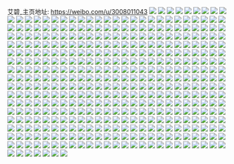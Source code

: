 艾碧_主页地址: https://weibo.com/u/3008011043 
![](https://wx4.sinaimg.cn/mw2000/b34a9b23ly1h9g835s28qj216o1kwb29.jpg) 
![](https://wx4.sinaimg.cn/mw2000/b34a9b23ly1h9g834c3spj216o1kwnpd.jpg) 
![](https://wx4.sinaimg.cn/mw2000/b34a9b23ly1h9g8392cnrj2340340u12.jpg) 
![](https://wx4.sinaimg.cn/mw2000/b34a9b23ly1h9g83d9khsj22c13401kz.jpg) 
![](https://wx4.sinaimg.cn/mw2000/b34a9b23ly1h8rmkktuwwj22c02c0npi.jpg) 
![](https://wx4.sinaimg.cn/mw2000/b34a9b23ly1h8rmkmo6g3j22c1340x6q.jpg) 
![](https://wx4.sinaimg.cn/mw2000/b34a9b23ly1h8rmknevglj21ha1z2e81.jpg) 
![](https://wx4.sinaimg.cn/mw2000/b34a9b23ly1h8in92br08j21li2587wi.jpg) 
![](https://wx4.sinaimg.cn/mw2000/b34a9b23ly1h8in8zdpxbj20zk1z5nnq.jpg) 
![](https://wx4.sinaimg.cn/mw2000/b34a9b23ly1h8in92tbk8j20pl1h5dzk.jpg) 
![](https://wx4.sinaimg.cn/mw2000/b34a9b23ly1h8in93btt5j20rr1jpkbu.jpg) 
![](https://wx4.sinaimg.cn/mw2000/b34a9b23ly1h8f7fot387j21rj2cakjm.jpg) 
![](https://wx4.sinaimg.cn/mw2000/b34a9b23ly1h8f7fpkrn7j21q21qdkjl.jpg) 
![](https://wx4.sinaimg.cn/mw2000/b34a9b23ly1h8f7fqqwhjj21rj2chu0y.jpg) 
![](https://wx4.sinaimg.cn/mw2000/b34a9b23ly1h8f7fnrmjuj21jj23e7wi.jpg) 
![](https://wx4.sinaimg.cn/mw2000/b34a9b23ly1h8f7frqhmuj21o628ox6p.jpg) 
![](https://wx4.sinaimg.cn/mw2000/b34a9b23ly1h86886xv9xj22c02c0x6r.jpg) 
![](https://wx4.sinaimg.cn/mw2000/b34a9b23ly1h86885xys1j22c02bjhdt.jpg) 
![](https://wx4.sinaimg.cn/mw2000/b34a9b23ly1h86888uoj0j216o1kxqv6.jpg) 
![](https://wx4.sinaimg.cn/mw2000/b34a9b23ly1h80twsor13j216o1kwkjl.jpg) 
![](https://wx4.sinaimg.cn/mw2000/b34a9b23ly1h80twrli1qj221h2pzhdu.jpg) 
![](https://wx4.sinaimg.cn/mw2000/b34a9b23ly1h80twvd9sbj21xj2kq7wi.jpg) 
![](https://wx4.sinaimg.cn/mw2000/b34a9b23ly1h80twx4r30j22c03401kz.jpg) 
![](https://wx4.sinaimg.cn/mw2000/b34a9b23ly1h7ga4yqeyej21711kwhdt.jpg) 
![](https://wx4.sinaimg.cn/mw2000/b34a9b23ly1h7ga4whm18j22dd35sdup.jpg) 
![](https://wx4.sinaimg.cn/mw2000/b34a9b23ly1h7ga50w2dwj22c0342u10.jpg) 
![](https://wx4.sinaimg.cn/mw2000/b34a9b23ly1h56erlfbk4j20u0140wn2.jpg) 
![](https://wx4.sinaimg.cn/mw2000/b34a9b23ly1h56erkwb3mj20u0140th4.jpg) 
![](https://wx4.sinaimg.cn/mw2000/b34a9b23ly1h4dnx09cz1j21qn280npd.jpg) 
![](https://wx4.sinaimg.cn/mw2000/b34a9b23ly1h4dnx18f0uj21o0280qv5.jpg) 
![](https://wx4.sinaimg.cn/mw2000/b34a9b23ly1h4dnx2pwatj23473401kz.jpg) 
![](https://wx4.sinaimg.cn/mw2000/b34a9b23ly1h4dnx4fu1vj234033s4qr.jpg) 
![](https://wx4.sinaimg.cn/mw2000/b34a9b23ly1h4dnx6n278j234033sqv8.jpg) 
![](https://wx4.sinaimg.cn/mw2000/b34a9b23ly1h4dnx72n9mj213w0twgpt.jpg) 
![](https://wx4.sinaimg.cn/mw2000/b34a9b23ly1h3v0u8lv23j216o1kwhbs.jpg) 
![](https://wx4.sinaimg.cn/mw2000/b34a9b23ly1h3v0u2blbej22c03404qq.jpg) 
![](https://wx4.sinaimg.cn/mw2000/b34a9b23ly1h3v0u3x245j22c0340x6p.jpg) 
![](https://wx4.sinaimg.cn/mw2000/b34a9b23ly1h3v0u5am7dj23402c0b2a.jpg) 
![](https://wx4.sinaimg.cn/mw2000/b34a9b23ly1h3v0tzv1hnj22c0340e83.jpg) 
![](https://wx4.sinaimg.cn/mw2000/b34a9b23ly1h3v0u6k5utj22c02c0e83.jpg) 
![](https://wx4.sinaimg.cn/mw2000/b34a9b23ly1h3v0u7off3j22c02c07wj.jpg) 
![](https://wx4.sinaimg.cn/mw2000/b34a9b23ly1h3lxauf9nij21hy21ge82.jpg) 
![](https://wx4.sinaimg.cn/mw2000/b34a9b23ly1h3lxawqpz6j22c1340qv6.jpg) 
![](https://wx4.sinaimg.cn/mw2000/b34a9b23ly1h3lxavbn7yj21jy22l7wi.jpg) 
![](https://wx4.sinaimg.cn/mw2000/b34a9b23ly1h3lxaxxl0qj216n1kwb29.jpg) 
![](https://wx4.sinaimg.cn/mw2000/b34a9b23ly1h2yrkvf8bzj21mb25qx6p.jpg) 
![](https://wx4.sinaimg.cn/mw2000/b34a9b23ly1h2yrkxy3txj21o0280x6p.jpg) 
![](https://wx4.sinaimg.cn/mw2000/b34a9b23ly1h2yrkyicxtj20zk1ilqlk.jpg) 
![](https://wx4.sinaimg.cn/mw2000/b34a9b23ly1h2yrkzn9izj22bz340hdv.jpg) 
![](https://wx4.sinaimg.cn/mw2000/b34a9b23ly1h2wacenp3vj22c033y7wl.jpg) 
![](https://wx4.sinaimg.cn/mw2000/b34a9b23ly1h2wacf6cjyj20u00u00vl.jpg) 
![](https://wx4.sinaimg.cn/mw2000/b34a9b23ly1h2wacgi160j223g23gkjl.jpg) 
![](https://wx4.sinaimg.cn/mw2000/b34a9b23ly1h2pho8hcjaj20u0140nc7.jpg) 
![](https://wx4.sinaimg.cn/mw2000/b34a9b23ly1h2phod5aedj20u0140nbv.jpg) 
![](https://wx4.sinaimg.cn/mw2000/b34a9b23ly1h2phogq0z5j20u0140apw.jpg) 
![](https://wx4.sinaimg.cn/mw2000/b34a9b23ly1h2phok24vfj20u0140dw8.jpg) 
![](https://wx4.sinaimg.cn/mw2000/b34a9b23ly1h2phomxiukj20u0140k5x.jpg) 
![](https://wx4.sinaimg.cn/mw2000/b34a9b23ly1h2phoqdlb7j20u0140wtk.jpg) 
![](https://wx4.sinaimg.cn/mw2000/b34a9b23ly1h2jnzmi82tj22c0340nph.jpg) 
![](https://wx4.sinaimg.cn/mw2000/b34a9b23ly1h2jnzgl0qaj21n5256b2a.jpg) 
![](https://wx4.sinaimg.cn/mw2000/b34a9b23ly1h2jnzohxqij216o1kw4qp.jpg) 
![](https://wx4.sinaimg.cn/mw2000/b34a9b23ly1h2jnzpy2a2j216o1kw1kx.jpg) 
![](https://wx4.sinaimg.cn/mw2000/b34a9b23ly1h1t3rc777ej22c02c01ky.jpg) 
![](https://wx4.sinaimg.cn/mw2000/b34a9b23ly1h1t3rbjt07j21jp1joqlo.jpg) 
![](https://wx4.sinaimg.cn/mw2000/b34a9b23ly1h1t3rcnre7j216o1kw7at.jpg) 
![](https://wx4.sinaimg.cn/mw2000/b34a9b23ly1h1okqvr1c6j22c02c0kjm.jpg) 
![](https://wx4.sinaimg.cn/mw2000/b34a9b23ly1h1okqv0rlyj216o1kw1kx.jpg) 
![](https://wx4.sinaimg.cn/mw2000/b34a9b23ly1h1lj0v46lmj20zo1b47wh.jpg) 
![](https://wx4.sinaimg.cn/mw2000/b34a9b23ly1h1jm5i8m7aj216o1kwu0x.jpg) 
![](https://wx4.sinaimg.cn/mw2000/b34a9b23ly1h1jm3vpy0wj22c02c07wi.jpg) 
![](https://wx4.sinaimg.cn/mw2000/b34a9b23ly1h1jm5jwcqcj216o1kwu0x.jpg) 
![](https://wx4.sinaimg.cn/mw2000/b34a9b23ly1gymp5nudyoj20zk1z4x65.jpg) 
![](https://wx4.sinaimg.cn/mw2000/b34a9b23ly1gymp5ne4vtj21kw16o7sc.jpg) 
![](https://wx4.sinaimg.cn/mw2000/b34a9b23ly1gyj7o6crqlj22c02c0qv5.jpg) 
![](https://wx4.sinaimg.cn/mw2000/b34a9b23ly1gyj7o70q07j21o0280b29.jpg) 
![](https://wx4.sinaimg.cn/mw2000/b34a9b23ly1gy59mvpro9j218018t4gt.jpg) 
![](https://wx4.sinaimg.cn/mw2000/b34a9b23ly1gy59mvdlrpj20zk0i4k4s.jpg) 
![](https://wx4.sinaimg.cn/mw2000/b34a9b23ly1gy31tph5elj21ej1dbx0j.jpg) 
![](https://wx4.sinaimg.cn/mw2000/b34a9b23ly1gy31tq7qbfj21o0280npd.jpg) 
![](https://wx4.sinaimg.cn/mw2000/b34a9b23ly1gy31tqlk3lj21o0280e2z.jpg) 
![](https://wx4.sinaimg.cn/mw2000/b34a9b23ly1gx45oubr4oj21o0280e81.jpg) 
![](https://wx4.sinaimg.cn/mw2000/b34a9b23ly1gx45ouz596j21o0280b29.jpg) 
![](https://wx4.sinaimg.cn/mw2000/b34a9b23ly1gx45ovv3dgj22c02c0hdt.jpg) 
![](https://wx4.sinaimg.cn/mw2000/b34a9b23ly1gx45ojszs9j22c02c07wi.jpg) 
![](https://wx4.sinaimg.cn/mw2000/b34a9b23ly1gx45olbogxj22c02c04qq.jpg) 
![](https://wx4.sinaimg.cn/mw2000/b34a9b23ly1gx45onlca3j22c02c01kz.jpg) 
![](https://wx4.sinaimg.cn/mw2000/b34a9b23ly1gx45ohuxwdj22c02c0npe.jpg) 
![](https://wx4.sinaimg.cn/mw2000/b34a9b23ly1gx45opt4eoj22c02c0b2b.jpg) 
![](https://wx4.sinaimg.cn/mw2000/b34a9b23ly1gx45oriq13j22c02c04qq.jpg) 
![](https://wx4.sinaimg.cn/mw2000/b34a9b23ly1gx45orvim2j20zg0zgq96.jpg) 
![](https://wx4.sinaimg.cn/mw2000/b34a9b23ly1gx45os53qcj20zg0zgagm.jpg) 
![](https://wx4.sinaimg.cn/mw2000/b34a9b23ly1gx45otb70dj22c0340u0x.jpg) 
![](https://wx4.sinaimg.cn/mw2000/b34a9b23ly1gwpbjiw4ezj22c02c0x6p.jpg) 
![](https://wx4.sinaimg.cn/mw2000/b34a9b23ly1gwpbjhci8bj20yy0metl7.jpg) 
![](https://wx4.sinaimg.cn/mw2000/b34a9b23ly1gwdavhgwnpj21o0280hdv.jpg) 
![](https://wx4.sinaimg.cn/mw2000/b34a9b23ly1gwdavj07t1j21o0280hdu.jpg) 
![](https://wx4.sinaimg.cn/mw2000/b34a9b23ly1gwdavfbnhhj21o0280hdu.jpg) 
![](https://wx4.sinaimg.cn/mw2000/b34a9b23ly1gwdavk3fndj21o0280npe.jpg) 
![](https://wx4.sinaimg.cn/mw2000/b34a9b23ly1gwcn6tinasj21xo2kv7wl.jpg) 
![](https://wx4.sinaimg.cn/mw2000/b34a9b23ly1gwcn6zbx8jj220e2oi1l2.jpg) 
![](https://wx4.sinaimg.cn/mw2000/b34a9b23ly1gwcn72fzd7j221l2q44qu.jpg) 
![](https://wx4.sinaimg.cn/mw2000/b34a9b23ly1gwcn76q14aj22c0340x6w.jpg) 
![](https://wx4.sinaimg.cn/mw2000/b34a9b23ly1gwcn792rp3j22c0340npf.jpg) 
![](https://wx4.sinaimg.cn/mw2000/b34a9b23ly1gwcn7bjhpoj22c0340qv7.jpg) 
![](https://wx4.sinaimg.cn/mw2000/b34a9b23ly1gwcn7ff9ttj22c0340x6w.jpg) 
![](https://wx4.sinaimg.cn/mw2000/b34a9b23ly1gwcn6p5c09j21o0280b2b.jpg) 
![](https://wx4.sinaimg.cn/mw2000/b34a9b23ly1gwcn7g4ascj20zk1beh1w.jpg) 
![](https://wx4.sinaimg.cn/mw2000/b34a9b23ly1gw4oeo6gygj21o0280u0x.jpg) 
![](https://wx4.sinaimg.cn/mw2000/b34a9b23ly1gw4oepbqabj21o0280qv5.jpg) 
![](https://wx4.sinaimg.cn/mw2000/b34a9b23ly1gw4oer9kptj21o0280qv5.jpg) 
![](https://wx4.sinaimg.cn/mw2000/b34a9b23ly1gw4oesbohvj22c02c0hdv.jpg) 
![](https://wx4.sinaimg.cn/mw2000/b34a9b23ly1gw4oetk37aj22801o04qq.jpg) 
![](https://wx4.sinaimg.cn/mw2000/b34a9b23ly1gw4oeum6clj22c02c0b2b.jpg) 
![](https://wx4.sinaimg.cn/mw2000/b34a9b23ly1gw4oevtuc6j22c02c0hdv.jpg) 
![](https://wx4.sinaimg.cn/mw2000/b34a9b23ly1gw4oexkhgij21nz2804qq.jpg) 
![](https://wx4.sinaimg.cn/mw2000/b34a9b23ly1gw4oezgo5zj21o02801ky.jpg) 
![](https://wx4.sinaimg.cn/mw2000/b34a9b23ly1gvuy0hh86sj20u013ynd6.jpg) 
![](https://wx4.sinaimg.cn/mw2000/b34a9b23ly1gvuy0hpqsjj20u00u0grq.jpg) 
![](https://wx4.sinaimg.cn/mw2000/b34a9b23ly1gvuy0hxfmrj21400u0tii.jpg) 
![](https://wx4.sinaimg.cn/mw2000/b34a9b23ly1gvuy0i6je6j20u00u049x.jpg) 
![](https://wx4.sinaimg.cn/mw2000/b34a9b23ly1gvuy0ik2acj20u0140129.jpg) 
![](https://wx4.sinaimg.cn/mw2000/b34a9b23ly1gvuy0j8yrij21o0280u0x.jpg) 
![](https://wx4.sinaimg.cn/mw2000/b34a9b23ly1gvuy0jufloj21hk2644qp.jpg) 
![](https://wx4.sinaimg.cn/mw2000/b34a9b23ly1gvuy0khrtej21e322t1kx.jpg) 
![](https://wx4.sinaimg.cn/mw2000/b34a9b23ly1gvuy0h9mqqj20u0140q88.jpg) 
![](https://wx4.sinaimg.cn/mw2000/b34a9b23ly1gvjuzjutafj22bb332kjm.jpg) 
![](https://wx4.sinaimg.cn/mw2000/003hzj59ly1gvjuzkniwhj61sn2oy4qp02.jpg) 
![](https://wx4.sinaimg.cn/mw2000/003hzj59ly1gv72u0w2gtj61o02801ky02.jpg) 
![](https://wx4.sinaimg.cn/mw2000/003hzj59gy1gv6djijnt7j60u01404gt02.jpg) 
![](https://wx4.sinaimg.cn/mw2000/003hzj59gy1gv6djj1v7yj60u00u0wl402.jpg) 
![](https://wx4.sinaimg.cn/mw2000/003hzj59gy1gv6djjkpdpj60u0140k1n02.jpg) 
![](https://wx4.sinaimg.cn/mw2000/003hzj59gy1gv6djk96syj60u0140k1m02.jpg) 
![](https://wx4.sinaimg.cn/mw2000/003hzj59gy1gv6djkt7e3j60zo0k7di902.jpg) 
![](https://wx4.sinaimg.cn/mw2000/003hzj59gy1gv6djhruerj60u0140wnu02.jpg) 
![](https://wx4.sinaimg.cn/mw2000/003hzj59gy1gv6djlaudvj60u0190q9602.jpg) 
![](https://wx4.sinaimg.cn/mw2000/003hzj59gy1gv6djlpv4wj60u0140wkh02.jpg) 
![](https://wx4.sinaimg.cn/mw2000/003hzj59gy1gv6djm7ccsj61400u011002.jpg) 
![](https://wx4.sinaimg.cn/mw2000/003hzj59gy1gv61hn5y50j60u01hcwnv02.jpg) 
![](https://wx4.sinaimg.cn/mw2000/003hzj59gy1gv61ho7xsnj61o02807wi02.jpg) 
![](https://wx4.sinaimg.cn/mw2000/003hzj59gy1gv61hpgwbqj633y28le8302.jpg) 
![](https://wx4.sinaimg.cn/mw2000/003hzj59gy1gv2p49c9lhj61kx26nnpd02.jpg) 
![](https://wx4.sinaimg.cn/mw2000/003hzj59ly1guolzz74acj62c02c07wi02.jpg) 
![](https://wx4.sinaimg.cn/mw2000/003hzj59ly1gtnd64e9y7j62c02c0u0x02.jpg) 
![](https://wx4.sinaimg.cn/mw2000/003hzj59ly1gtnd6a2yomj6280280e8102.jpg) 
![](https://wx4.sinaimg.cn/mw2000/b34a9b23ly1gt2pepyia6j22c02c0e81.jpg) 
![](https://wx4.sinaimg.cn/mw2000/003hzj59ly1gt2peqnet3j60u01okjtr02.jpg) 
![](https://wx4.sinaimg.cn/mw2000/b34a9b23ly1gsjrphc6ucj21o02yob2d.jpg) 
![](https://wx4.sinaimg.cn/mw2000/b34a9b23ly1gsjrpl4dwej21o02yob2b.jpg) 
![](https://wx4.sinaimg.cn/mw2000/b34a9b23ly1gsjrpn369cj20zo254e81.jpg) 
![](https://wx4.sinaimg.cn/mw2000/b34a9b23ly1gsjrpoeov1j20zk2517wh.jpg) 
![](https://wx4.sinaimg.cn/mw2000/b34a9b23ly1gsjrpqgi94j21jx2rfkjm.jpg) 
![](https://wx4.sinaimg.cn/mw2000/b34a9b23ly1gsjrp7o5r6j20zo2544qp.jpg) 
![](https://wx4.sinaimg.cn/mw2000/b34a9b23ly1gsjrprlxkcj20xr1o0kjl.jpg) 
![](https://wx4.sinaimg.cn/mw2000/b34a9b23ly1gsjrpvbteoj22c0340qv8.jpg) 
![](https://wx4.sinaimg.cn/mw2000/b34a9b23ly1gsjrpy3loaj21o02yohdv.jpg) 
![](https://wx4.sinaimg.cn/mw2000/b34a9b23ly1grmmx5mjftj22c02c0kjr.jpg) 
![](https://wx4.sinaimg.cn/mw2000/b34a9b23ly1grmmx44adsj20u01sy1kx.jpg) 
![](https://wx4.sinaimg.cn/mw2000/b34a9b23ly1grkb4yxr4xj222r2ynx6p.jpg) 
![](https://wx4.sinaimg.cn/mw2000/b34a9b23ly1grkb4zw0dmj224w2wjx6p.jpg) 
![](https://wx4.sinaimg.cn/mw2000/b34a9b23ly1grkb50dbzhj20rt15pwr6.jpg) 
![](https://wx4.sinaimg.cn/mw2000/b34a9b23ly1grkb50qtivj21400u0n8c.jpg) 
![](https://wx4.sinaimg.cn/mw2000/b34a9b23ly1grkb51f718j22bg340b2a.jpg) 
![](https://wx4.sinaimg.cn/mw2000/003hzj59ly1grkb52et14j62c0340npe02.jpg) 
![](https://wx4.sinaimg.cn/mw2000/b34a9b23ly1grcdx5erewj21yd2xk7wi.jpg) 
![](https://wx4.sinaimg.cn/mw2000/b34a9b23ly1grbp9t8tg4j22802yohdv.jpg) 
![](https://wx4.sinaimg.cn/mw2000/b34a9b23ly1grbp9tyy2sj20u01ee7gj.jpg) 
![](https://wx4.sinaimg.cn/mw2000/b34a9b23ly1grbp9xlqm9j22802yo7wk.jpg) 
![](https://wx4.sinaimg.cn/mw2000/b34a9b23ly1grbp9zv8xnj22102obx6q.jpg) 
![](https://wx4.sinaimg.cn/mw2000/b34a9b23ly1grbpa3im3dj22yo2801l0.jpg) 
![](https://wx4.sinaimg.cn/mw2000/b34a9b23ly1grbpa7bpyrj23332bbe85.jpg) 
![](https://wx4.sinaimg.cn/mw2000/b34a9b23ly1grbpaalmvsj22802yohdw.jpg) 
![](https://wx4.sinaimg.cn/mw2000/b34a9b23ly1grbpadhfgdj22802yo1l0.jpg) 
![](https://wx4.sinaimg.cn/mw2000/b34a9b23ly1grbp9qe7x4j22802yokjo.jpg) 
![](https://wx4.sinaimg.cn/mw2000/b34a9b23ly1gokjl2ok30j21582aqk2q.jpg) 
![](https://wx4.sinaimg.cn/mw2000/b34a9b23ly1gn6t0zwvfmj22c02c0u0x.jpg) 
![](https://wx4.sinaimg.cn/mw2000/b34a9b23ly1gn6t1a38p5j22c02c0hdt.jpg) 
![](https://wx4.sinaimg.cn/mw2000/b34a9b23ly1gn6t1l3b0hj22c02c0kjl.jpg) 
![](https://wx4.sinaimg.cn/mw2000/b34a9b23ly1gn6t0q9fi2j22c02c04qp.jpg) 
![](https://wx4.sinaimg.cn/mw2000/b34a9b23ly1gn6t1y9h7gj22c02c0u0x.jpg) 
![](https://wx4.sinaimg.cn/mw2000/b34a9b23ly1gn6t25tdfij22c02c0e81.jpg) 
![](https://wx4.sinaimg.cn/mw2000/b34a9b23ly1gn6t2bq5woj22c02c0kjl.jpg) 
![](https://wx4.sinaimg.cn/mw2000/b34a9b23ly1gn6t2ocyzjj22c02c07wi.jpg) 
![](https://wx4.sinaimg.cn/mw2000/b34a9b23ly1gn6t30yic7j22c02c01kz.jpg) 
![](https://wx4.sinaimg.cn/mw2000/b34a9b23ly1gn6t393r45j22c02c0b29.jpg) 
![](https://wx4.sinaimg.cn/mw2000/b34a9b23ly1gn6t3fhaa4j22c02c0kjl.jpg) 
![](https://wx4.sinaimg.cn/mw2000/b34a9b23ly1gn6t3mjkgvj23402c04qr.jpg) 
![](https://wx4.sinaimg.cn/mw2000/b34a9b23ly1gm5k4k8tsmj21kw16okf6.jpg) 
![](https://wx4.sinaimg.cn/mw2000/b34a9b23ly1gl7gom7or3j22c02c04qp.jpg) 
![](https://wx4.sinaimg.cn/mw2000/b34a9b23ly1gl7gonq75bj22c02c04qp.jpg) 
![](https://wx4.sinaimg.cn/mw2000/b34a9b23ly1gl7gop1jl6j22c02c0nmt.jpg) 
![](https://wx4.sinaimg.cn/mw2000/b34a9b23ly1gl7gogal1bj22c02c04qp.jpg) 
![](https://wx4.sinaimg.cn/mw2000/b34a9b23ly1gl7goqnv0ij22c02c01kx.jpg) 
![](https://wx4.sinaimg.cn/mw2000/b34a9b23ly1gl7gosnf6qj22c02c0e81.jpg) 
![](https://wx4.sinaimg.cn/mw2000/b34a9b23ly1gl7gotz77qj22c02c0h8a.jpg) 
![](https://wx4.sinaimg.cn/mw2000/b34a9b23ly1gl7govizzyj22c02c0x6p.jpg) 
![](https://wx4.sinaimg.cn/mw2000/b34a9b23ly1gl7gol2j12j20v91vou17.jpg) 
![](https://wx4.sinaimg.cn/mw2000/b34a9b23ly1gjx1baahwpj22c02c0hdu.jpg) 
![](https://wx4.sinaimg.cn/mw2000/b34a9b23ly1gjx1bc0mtcj22c02c07wh.jpg) 
![](https://wx4.sinaimg.cn/mw2000/b34a9b23ly1gjx1bdk0qvj22c02c07wh.jpg) 
![](https://wx4.sinaimg.cn/mw2000/b34a9b23ly1gjx1bex6whj22c02c0tzw.jpg) 
![](https://wx4.sinaimg.cn/mw2000/b34a9b23ly1gjx1bgg4f7j233424rnpf.jpg) 
![](https://wx4.sinaimg.cn/mw2000/b34a9b23ly1gjx1bhwxn4j22c02c0b29.jpg) 
![](https://wx4.sinaimg.cn/mw2000/b34a9b23ly1gjx1bjqicxj22c02c0hdt.jpg) 
![](https://wx4.sinaimg.cn/mw2000/b34a9b23ly1gjx1blckqyj22c02c04qp.jpg) 
![](https://wx4.sinaimg.cn/mw2000/b34a9b23ly1gjx1bmfrv6j21o027ckjl.jpg) 
![](https://wx4.sinaimg.cn/mw2000/b34a9b23ly1gilf4jlrn4j20v90n31kx.jpg) 
![](https://wx4.sinaimg.cn/mw2000/b34a9b23ly1gilf5dlwpzj22801o0b2b.jpg) 
![](https://wx4.sinaimg.cn/mw2000/b34a9b23ly1ghyob8rf2gj20yi16sh6z.jpg) 
![](https://wx4.sinaimg.cn/mw2000/b34a9b23ly1ghyob9923xj20yi170qrb.jpg) 
![](https://wx4.sinaimg.cn/mw2000/b34a9b23ly1ghyob9wovbj20yi16w7wh.jpg) 
![](https://wx4.sinaimg.cn/mw2000/b34a9b23ly1ghyobakhakj20yi1147wh.jpg) 
![](https://wx4.sinaimg.cn/mw2000/b34a9b23ly1ghyobbrdwcj20yi0yg17n.jpg) 
![](https://wx4.sinaimg.cn/mw2000/b34a9b23ly1ghyob8bzisj20yi0mranc.jpg) 
![](https://wx4.sinaimg.cn/mw2000/b34a9b23ly1ghspgesvfcj20u0140tdw.jpg) 
![](https://wx4.sinaimg.cn/mw2000/b34a9b23ly1ghspgefj1vj20u014079h.jpg) 
![](https://wx4.sinaimg.cn/mw2000/b34a9b23ly1ggmyyljimhj22c0340npf.jpg) 
![](https://wx4.sinaimg.cn/mw2000/b34a9b23ly1ggmyymx4ijj21o0280npe.jpg) 
![](https://wx4.sinaimg.cn/mw2000/b34a9b23ly1ggmyyr1p7hj22c0340qv9.jpg) 
![](https://wx4.sinaimg.cn/mw2000/b34a9b23ly1ggmyyswpytj22c0340e84.jpg) 
![](https://wx4.sinaimg.cn/mw2000/b34a9b23ly1ggmyytrgy1j21ho1zkb29.jpg) 
![](https://wx4.sinaimg.cn/mw2000/b34a9b23ly1ggmyyum0vuj23402c0hdu.jpg) 
![](https://wx4.sinaimg.cn/mw2000/b34a9b23ly1ggmyyvsvrhj23402c0qv5.jpg) 
![](https://wx4.sinaimg.cn/mw2000/b34a9b23ly1ggmyywt4haj22c0340npe.jpg) 
![](https://wx4.sinaimg.cn/mw2000/b34a9b23ly1ggmyyy3z7gj23402c0u0x.jpg) 
![](https://wx4.sinaimg.cn/mw2000/b34a9b23gy1ggd0w4ihihj23402c0npe.jpg) 
![](https://wx4.sinaimg.cn/mw2000/b34a9b23gy1ggd0w63ij7j20v90hfds4.jpg) 
![](https://wx4.sinaimg.cn/mw2000/b34a9b23gy1ggd0w7jlt5j21x62ioqv6.jpg) 
![](https://wx4.sinaimg.cn/mw2000/b34a9b23gy1ggd0w8mng2j20yi19tqv5.jpg) 
![](https://wx4.sinaimg.cn/mw2000/b34a9b23ly1ggar505s66j22c0340u11.jpg) 
![](https://wx4.sinaimg.cn/mw2000/b34a9b23ly1ggar4xskx5j22c0340hdx.jpg) 
![](https://wx4.sinaimg.cn/mw2000/b34a9b23ly1ggar51jvvrj22bb332b2b.jpg) 
![](https://wx4.sinaimg.cn/mw2000/b34a9b23ly1ggar53muokj22bb3324qr.jpg) 
![](https://wx4.sinaimg.cn/mw2000/b34a9b23ly1gf5wlc08ryj21l924cb29.jpg) 
![](https://wx4.sinaimg.cn/mw2000/b34a9b23ly1gf5wld0ufzj21o0280e81.jpg) 
![](https://wx4.sinaimg.cn/mw2000/b34a9b23ly1gf5wle6dd0j21o028w7wh.jpg) 
![](https://wx4.sinaimg.cn/mw2000/b34a9b23ly1gf5wlfu03vj21o0280hdt.jpg) 
![](https://wx4.sinaimg.cn/mw2000/b34a9b23ly1gf5wlgx566j21ky23ye81.jpg) 
![](https://wx4.sinaimg.cn/mw2000/b34a9b23ly1gf5wlifimwj21lc24fe81.jpg) 
![](https://wx4.sinaimg.cn/mw2000/b34a9b23ly1gf5wlb1143j21e81uz1kx.jpg) 
![](https://wx4.sinaimg.cn/mw2000/b34a9b23ly1gf5wljm2ntj22801o0b2a.jpg) 
![](https://wx4.sinaimg.cn/mw2000/b34a9b23ly1gf5wll0xk4j21o029cqv6.jpg) 
![](https://wx4.sinaimg.cn/mw2000/b34a9b23ly1geagfzvogaj20g40i7dir.jpg) 
![](https://wx4.sinaimg.cn/mw2000/b34a9b23ly1geagg0t9j7j22c02c04qq.jpg) 
![](https://wx4.sinaimg.cn/mw2000/b34a9b23ly1ge53k719wbj22c02c01ky.jpg) 
![](https://wx4.sinaimg.cn/mw2000/b34a9b23ly1ge53k4hpg4j22o72o7hdt.jpg) 
![](https://wx4.sinaimg.cn/mw2000/b34a9b23ly1ge53kas6tkj22c02c0hdu.jpg) 
![](https://wx4.sinaimg.cn/mw2000/b34a9b23ly1gdzi7n0fmxj22801o0npd.jpg) 
![](https://wx4.sinaimg.cn/mw2000/b34a9b23ly1gdzi7qiavtj21o0280u0x.jpg) 
![](https://wx4.sinaimg.cn/mw2000/b34a9b23ly1gdzi7tngi0j22c02c0b2a.jpg) 
![](https://wx4.sinaimg.cn/mw2000/b34a9b23ly1gajkb309usj21fo280hdt.jpg) 
![](https://wx4.sinaimg.cn/mw2000/b34a9b23ly1g8wgghqrzkj23401r0kjm.jpg) 
![](https://wx4.sinaimg.cn/mw2000/b34a9b23ly1g8wggir7p7j23401r0kjm.jpg) 
![](https://wx4.sinaimg.cn/mw2000/b34a9b23ly1g8wggk4katj23401r0qv6.jpg) 
![](https://wx4.sinaimg.cn/mw2000/b34a9b23ly1g8wgglk9k8j23402c07wk.jpg) 
![](https://wx4.sinaimg.cn/mw2000/b34a9b23ly1g8wggmrrlsj23401r0hdv.jpg) 
![](https://wx4.sinaimg.cn/mw2000/b34a9b23ly1g8wggo6dbcj23401r0b2b.jpg) 
![](https://wx4.sinaimg.cn/mw2000/b34a9b23ly1g8wggpndjkj21r0340e84.jpg) 
![](https://wx4.sinaimg.cn/mw2000/b34a9b23ly1g8wggqzrutj21r0340x6q.jpg) 
![](https://wx4.sinaimg.cn/mw2000/b34a9b23ly1g8wggs17g1j21r0340npe.jpg) 
![](https://wx4.sinaimg.cn/mw2000/b34a9b23ly1g8rud2cyjhj20u0192grg.jpg) 
![](https://wx4.sinaimg.cn/mw2000/b34a9b23ly1g8rud2rawfj20zk1hce4b.jpg) 
![](https://wx4.sinaimg.cn/mw2000/b34a9b23ly1g8rud342urj20u0140n1p.jpg) 
![](https://wx4.sinaimg.cn/mw2000/b34a9b23ly1g8rucvlh7lj22c0340qv7.jpg) 
![](https://wx4.sinaimg.cn/mw2000/b34a9b23ly1g8rud3df64j20u0140n07.jpg) 
![](https://wx4.sinaimg.cn/mw2000/b34a9b23ly1g8rud5h2hlj22c0340x6r.jpg) 
![](https://wx4.sinaimg.cn/mw2000/b34a9b23ly1g8rud60nszj20j60ql423.jpg) 
![](https://wx4.sinaimg.cn/mw2000/b34a9b23ly1g8ruda7elqj22c0340hdx.jpg) 
![](https://wx4.sinaimg.cn/mw2000/b34a9b23ly1g8rudb75qhj20zk2ayu03.jpg) 
![](https://wx4.sinaimg.cn/mw2000/b34a9b23ly1g8ru9tl62gj20u015iqo1.jpg) 
![](https://wx4.sinaimg.cn/mw2000/b34a9b23ly1g8ru9wacrmj22c0340e84.jpg) 
![](https://wx4.sinaimg.cn/mw2000/b34a9b23ly1g8ru9xzcivj20f60m8t9f.jpg) 
![](https://wx4.sinaimg.cn/mw2000/b34a9b23ly1g8rua1hq4gj22c0340x6q.jpg) 
![](https://wx4.sinaimg.cn/mw2000/b34a9b23ly1g8rua1x2qcj20qo16o47p.jpg) 
![](https://wx4.sinaimg.cn/mw2000/b34a9b23ly1g8rua2v2coj21r0340b29.jpg) 
![](https://wx4.sinaimg.cn/mw2000/b34a9b23ly1g8pjyi3wzbj22c02c0b2f.jpg) 
![](https://wx4.sinaimg.cn/mw2000/b34a9b23ly1g8pjykmzjyj22c02c07wn.jpg) 
![](https://wx4.sinaimg.cn/mw2000/b34a9b23ly1g8pjyajfa5j22c02c0hdt.jpg) 
![](https://wx4.sinaimg.cn/mw2000/b34a9b23ly1g8pjylp7k8j22c02c0hdt.jpg) 
![](https://wx4.sinaimg.cn/mw2000/b34a9b23gy1g8k1md5bwsj23402c0u12.jpg) 
![](https://wx4.sinaimg.cn/mw2000/b34a9b23gy1g8k1mkpn93j22802yo1la.jpg) 
![](https://wx4.sinaimg.cn/mw2000/b34a9b23gy1g8k1m9qz93j22c03407wj.jpg) 
![](https://wx4.sinaimg.cn/mw2000/b34a9b23gy1g8k1mpa5ccj22c0340npf.jpg) 
![](https://wx4.sinaimg.cn/mw2000/b34a9b23gy1g8k1ms5zt9j21r03401l0.jpg) 
![](https://wx4.sinaimg.cn/mw2000/b34a9b23gy1g8k1mxj2wfj22c03401l0.jpg) 
![](https://wx4.sinaimg.cn/mw2000/b34a9b23gy1g8k1n3vosaj22c0340hdw.jpg) 
![](https://wx4.sinaimg.cn/mw2000/b34a9b23gy1g8k1n9rmfcj22c0340u19.jpg) 
![](https://wx4.sinaimg.cn/mw2000/b34a9b23gy1g8k1ngbwuzj23402c0npo.jpg) 
![](https://wx4.sinaimg.cn/mw2000/b34a9b23gy1g8iy8vumpej22c0340e81.jpg) 
![](https://wx4.sinaimg.cn/mw2000/b34a9b23gy1g8iy8yrdftj22c03407wj.jpg) 
![](https://wx4.sinaimg.cn/mw2000/b34a9b23gy1g8iy91y9ylj22c03401kz.jpg) 
![](https://wx4.sinaimg.cn/mw2000/b34a9b23gy1g8iy93pxggj21r0340kjl.jpg) 
![](https://wx4.sinaimg.cn/mw2000/b34a9b23gy1g8iy95tgydj22c02c0x6p.jpg) 
![](https://wx4.sinaimg.cn/mw2000/b34a9b23gy1g8iy97lxr2j22c0340npd.jpg) 
![](https://wx4.sinaimg.cn/mw2000/b34a9b23gy1g8iy8ttb86j23402c0hdu.jpg) 
![](https://wx4.sinaimg.cn/mw2000/b34a9b23gy1g8iy99ay6pj22c0340qv6.jpg) 
![](https://wx4.sinaimg.cn/mw2000/b34a9b23gy1g8iy9algakj22c0340e81.jpg) 
![](https://wx4.sinaimg.cn/mw2000/b34a9b23gy1g8iy303ej3j20zk2804qp.jpg) 
![](https://wx4.sinaimg.cn/mw2000/b34a9b23gy1g8iy3pq6ihj22802yo7wy.jpg) 
![](https://wx4.sinaimg.cn/mw2000/b34a9b23gy1g8iy3xbhdsj22802yo7wx.jpg) 
![](https://wx4.sinaimg.cn/mw2000/b34a9b23gy1g8iy42ypusj22802yoe8a.jpg) 
![](https://wx4.sinaimg.cn/mw2000/b34a9b23gy1g8iy48iefzj22802yob2i.jpg) 
![](https://wx4.sinaimg.cn/mw2000/b34a9b23gy1g8iy2ymp72j21ho1zku11.jpg) 
![](https://wx4.sinaimg.cn/mw2000/b34a9b23gy1g8iy4bw44uj21ho1zk7wm.jpg) 
![](https://wx4.sinaimg.cn/mw2000/b34a9b23gy1g8iy4hglzpj21sc2dsx6v.jpg) 
![](https://wx4.sinaimg.cn/mw2000/b34a9b23gy1g8iy578r2xj22yo2804r1.jpg) 
![](https://wx4.sinaimg.cn/mw2000/b34a9b23ly1g72n5zhhosj20yi16w48i.jpg) 
![](https://wx4.sinaimg.cn/mw2000/b34a9b23ly1g72n5zr2cjj20yi0p97eh.jpg) 
![](https://wx4.sinaimg.cn/mw2000/b34a9b23ly1g72n604eycj20yi16c7f5.jpg) 
![](https://wx4.sinaimg.cn/mw2000/b34a9b23ly1g5x02h6fenj20yi16cgz8.jpg) 
![](https://wx4.sinaimg.cn/mw2000/b34a9b23ly1g5x02hxvpmj20yi16xb29.jpg) 
![](https://wx4.sinaimg.cn/mw2000/b34a9b23ly1g5x02ico30j20yi16544i.jpg) 
![](https://wx4.sinaimg.cn/mw2000/b34a9b23ly1g5x02ineu1j20yi15uafo.jpg) 
![](https://wx4.sinaimg.cn/mw2000/b34a9b23ly1g5x02gktgoj216o1kw1kx.jpg) 
![](https://wx4.sinaimg.cn/mw2000/b34a9b23ly1g5x02p609mj21jk2bcnpd.jpg) 
![](https://wx4.sinaimg.cn/mw2000/b34a9b23ly1g5x02q2jcuj21jk2bchdt.jpg) 
![](https://wx4.sinaimg.cn/mw2000/b34a9b23ly1g5x02qk3nzj20yi166ag1.jpg) 
![](https://wx4.sinaimg.cn/mw2000/b34a9b23ly1g5x02qz929j20yi16o7gq.jpg) 
![](https://wx4.sinaimg.cn/mw2000/b34a9b23ly1g5qattsz7mj20yf0xnjus.jpg) 
![](https://wx4.sinaimg.cn/mw2000/b34a9b23ly1g5qatw951bj20yi0xln1v.jpg) 
![](https://wx4.sinaimg.cn/mw2000/b34a9b23ly1g5qatt419oj20yi0y1gpj.jpg) 
![](https://wx4.sinaimg.cn/mw2000/b34a9b23ly1g5qatxu6k5j20yi0y10x5.jpg) 
![](https://wx4.sinaimg.cn/mw2000/b34a9b23ly1g5msuhci3mj20yi0y4tdt.jpg) 
![](https://wx4.sinaimg.cn/mw2000/b34a9b23ly1g5msuhyyiaj20yi0y6wp4.jpg) 
![](https://wx4.sinaimg.cn/mw2000/b34a9b23ly1g5msuifhjzj20yi0p611x.jpg) 
![](https://wx4.sinaimg.cn/mw2000/b34a9b23ly1g5msuiw52uj20yi0xv7bk.jpg) 
![](https://wx4.sinaimg.cn/mw2000/b34a9b23ly1g5msujbbn2j20yi0muwof.jpg) 
![](https://wx4.sinaimg.cn/mw2000/b34a9b23ly1g5msujq0i7j20yi12d7c6.jpg) 
![](https://wx4.sinaimg.cn/mw2000/b34a9b23ly1g5msukv2r1j20yi0xvk28.jpg) 
![](https://wx4.sinaimg.cn/mw2000/b34a9b23ly1g5msugucfzj20yi0y9do8.jpg) 
![](https://wx4.sinaimg.cn/mw2000/b34a9b23ly1g5msun8txmj20yg16zqnt.jpg) 
![](https://wx4.sinaimg.cn/mw2000/b34a9b23ly1g5kc7zvyocj20id0ccwhb.jpg) 
![](https://wx4.sinaimg.cn/mw2000/b34a9b23ly1g5kc803wdlj20p20p3taj.jpg) 
![](https://wx4.sinaimg.cn/mw2000/b34a9b23ly1g5kc80cvntj20yi0y8qa2.jpg) 
![](https://wx4.sinaimg.cn/mw2000/b34a9b23ly1g5kc80oajhj20yi0y7gsq.jpg) 
![](https://wx4.sinaimg.cn/mw2000/b34a9b23ly1g5kc818gssj20yi0xsdor.jpg) 
![](https://wx4.sinaimg.cn/mw2000/b34a9b23ly1g5kc81p2hdj20yi0y90zm.jpg) 
![](https://wx4.sinaimg.cn/mw2000/b34a9b23ly1g5kc827cb2j20yi0yf4qp.jpg) 
![](https://wx4.sinaimg.cn/mw2000/b34a9b23ly1g5kc7zgvumj20yi0yh7sr.jpg) 
![](https://wx4.sinaimg.cn/mw2000/b34a9b23ly1g5kc82h0cmj20zh0zhjus.jpg) 
![](https://wx4.sinaimg.cn/mw2000/b34a9b23ly1g4rf4cxlscj21fk27ub29.jpg) 
![](https://wx4.sinaimg.cn/mw2000/b34a9b23ly1g4b3ghb50fj21zs1bub2e.jpg) 
![](https://wx4.sinaimg.cn/mw2000/b34a9b23ly1g4b3gj5z5aj21x31a27wk.jpg) 
![](https://wx4.sinaimg.cn/mw2000/b34a9b23ly1g4b3gfapddj21ye1axb2c.jpg) 
![](https://wx4.sinaimg.cn/mw2000/b34a9b23ly1g4b3gjoo3jj21e00yqk04.jpg) 
![](https://wx4.sinaimg.cn/mw2000/b34a9b23ly1g4b3gjurr9j20sg0iymyh.jpg) 
![](https://wx4.sinaimg.cn/mw2000/b34a9b23ly1g4b3gk0o2wj215o0rswj1.jpg) 
![](https://wx4.sinaimg.cn/mw2000/b34a9b23ly1g43czogwynj20ma0k8wgc.jpg) 
![](https://wx4.sinaimg.cn/mw2000/b34a9b23ly1g43czpewdpj21hc0u0dlg.jpg) 
![](https://wx4.sinaimg.cn/mw2000/b34a9b23ly1g43czq1dlbj21hc0u0wk3.jpg) 
![](https://wx4.sinaimg.cn/mw2000/b34a9b23ly1g43czr3lyuj21hc0u0jwz.jpg) 
![](https://wx4.sinaimg.cn/mw2000/b34a9b23ly1g43czrvj1sj20go0m80yn.jpg) 
![](https://wx4.sinaimg.cn/mw2000/b34a9b23ly1g43cznu1k4j20rs1lbe82.jpg) 
![](https://wx4.sinaimg.cn/mw2000/b34a9b23ly1g2udm8usdnj22c02c0b2b.jpg) 
![](https://wx4.sinaimg.cn/mw2000/b34a9b23ly1g2udma82m5j22c02c0npe.jpg) 
![](https://wx4.sinaimg.cn/mw2000/b34a9b23ly1g2udm6tbr2j22802yo7wt.jpg) 
![](https://wx4.sinaimg.cn/mw2000/b34a9b23ly1g2udmddiijj22802yo7wt.jpg) 
![](https://wx4.sinaimg.cn/mw2000/b34a9b23ly1g2udmh8uwwj22802yo4r3.jpg) 
![](https://wx4.sinaimg.cn/mw2000/b34a9b23ly1g2udml049sj22802yox6z.jpg) 
![](https://wx4.sinaimg.cn/mw2000/b34a9b23ly1g2udmmu0wfj22c0340npf.jpg) 
![](https://wx4.sinaimg.cn/mw2000/b34a9b23ly1g2udmnhxejj21hc0omkjl.jpg) 
![](https://wx4.sinaimg.cn/mw2000/b34a9b23ly1g2udmq3g3hj21s035skju.jpg) 
![](https://wx4.sinaimg.cn/mw2000/b34a9b23ly1g2lt2rjc0ij21yz2ioqv7.jpg) 
![](https://wx4.sinaimg.cn/mw2000/b34a9b23gy1g1swzaxy7fj23402c0b2a.jpg) 
![](https://wx4.sinaimg.cn/mw2000/b34a9b23gy1g1swzch6sfj22c02c0hdt.jpg) 
![](https://wx4.sinaimg.cn/mw2000/b34a9b23gy1g1swzdp8dej22c02c0hdt.jpg) 
![](https://wx4.sinaimg.cn/mw2000/b34a9b23gy1g1swzg35uvj22c02c0qv5.jpg) 
![](https://wx4.sinaimg.cn/mw2000/b34a9b23gy1g1swzh4dk8j22c02c07wh.jpg) 
![](https://wx4.sinaimg.cn/mw2000/b34a9b23gy1g1swzinut8j22c02c0u0x.jpg) 
![](https://wx4.sinaimg.cn/mw2000/b34a9b23gy1g1swzko3frj22o02o0qv6.jpg) 
![](https://wx4.sinaimg.cn/mw2000/b34a9b23gy1g1swz8ylymj22802yohdv.jpg) 
![](https://wx4.sinaimg.cn/mw2000/b34a9b23gy1g1swzms7gbj23402c07wi.jpg) 
![](https://wx4.sinaimg.cn/mw2000/b34a9b23gy1fygrlqk3u2j21bf0qo4gu.jpg) 
![](https://wx4.sinaimg.cn/mw2000/b34a9b23gy1fygrltxc49j21bf0qots7.jpg) 
![](https://wx4.sinaimg.cn/mw2000/b34a9b23gy1fygrlzobbrj20zk0qowrf.jpg) 
![](https://wx4.sinaimg.cn/mw2000/b34a9b23gy1fygrm1ybxzj20qo0zk14z.jpg) 
![](https://wx4.sinaimg.cn/mw2000/b34a9b23gy1fygrmauwtoj20qo0zk4cm.jpg) 
![](https://wx4.sinaimg.cn/mw2000/b34a9b23gy1fygrmda4jjj20qo1bfh58.jpg) 
![](https://wx4.sinaimg.cn/mw2000/b34a9b23gy1fygrlnahunj20zk0qon99.jpg) 
![](https://wx4.sinaimg.cn/mw2000/b34a9b23gy1fygrmhk9grj214q0qogwx.jpg) 
![](https://wx4.sinaimg.cn/mw2000/b34a9b23gy1fygrmnbwjgj20zk0qogvh.jpg) 
![](https://wx4.sinaimg.cn/mw2000/b34a9b23gy1fyfn28ppiij20zk0qojzl.jpg) 
![](https://wx4.sinaimg.cn/mw2000/b34a9b23gy1fyfn2a3hugj20zk0qon61.jpg) 
![](https://wx4.sinaimg.cn/mw2000/b34a9b23gy1fyfn2d8ge2j20qo0zkth6.jpg) 
![](https://wx4.sinaimg.cn/mw2000/b34a9b23gy1fyfn2f4anzj20zk0qo7ay.jpg) 
![](https://wx4.sinaimg.cn/mw2000/b34a9b23gy1fyfn26ae4cj20qo0zktoh.jpg) 
![](https://wx4.sinaimg.cn/mw2000/b34a9b23gy1fyfn2gspozj20zk0qodwn.jpg) 
![](https://wx4.sinaimg.cn/mw2000/b34a9b23gy1fyfn2isqjmj20zk0qoanq.jpg) 
![](https://wx4.sinaimg.cn/mw2000/b34a9b23gy1fyfn2krfbnj20qo0qoteh.jpg) 
![](https://wx4.sinaimg.cn/mw2000/b34a9b23gy1fyfn2m1i8oj20qo0qon2i.jpg) 
![](https://wx4.sinaimg.cn/mw2000/b34a9b23ly1fy62mcvojjj216o1kwk87.jpg) 
![](https://wx4.sinaimg.cn/mw2000/b34a9b23ly1fxx1wpr1crj216o1kw1kx.jpg) 
![](https://wx4.sinaimg.cn/mw2000/b34a9b23ly1fxx1woyu5uj20yi16zhdt.jpg) 
![](https://wx4.sinaimg.cn/mw2000/b34a9b23ly1fxter4r7xfj20yi0y2to0.jpg) 
![](https://wx4.sinaimg.cn/mw2000/b34a9b23ly1fxter580umj20yi0nfnni.jpg) 
![](https://wx4.sinaimg.cn/mw2000/b34a9b23ly1fxter613l9j20yi0nvnlq.jpg) 
![](https://wx4.sinaimg.cn/mw2000/b34a9b23ly1fxter6h4olj20yi0nswvz.jpg) 
![](https://wx4.sinaimg.cn/mw2000/b34a9b23ly1fxter6ylahj20yi0nj4qp.jpg) 
![](https://wx4.sinaimg.cn/mw2000/b34a9b23ly1fxter40540j20yi0ybk75.jpg) 
![](https://wx4.sinaimg.cn/mw2000/b34a9b23ly1fsukx4gbowj22xu1ykb2b.jpg) 
![](https://wx4.sinaimg.cn/mw2000/b34a9b23ly1fsukxbvre5j23402c0qv6.jpg) 
![](https://wx4.sinaimg.cn/mw2000/b34a9b23ly1fsukxmacq6j22aq340kjn.jpg) 
![](https://wx4.sinaimg.cn/mw2000/b34a9b23ly1fsukxy05vxj228t340x6r.jpg) 
![](https://wx4.sinaimg.cn/mw2000/b34a9b23ly1fs86jd8p45j21jk11bnao.jpg) 
![](https://wx4.sinaimg.cn/mw2000/b34a9b23ly1frk1dp5ffij22c02c0qv5.jpg) 
![](https://wx4.sinaimg.cn/mw2000/b34a9b23ly1frk1dq06mhj22c02c0b29.jpg) 
![](https://wx4.sinaimg.cn/mw2000/b34a9b23ly1frk1do3j49j22c02c0b29.jpg) 
![](https://wx4.sinaimg.cn/mw2000/b34a9b23ly1frk1dqu3hij22c02c04qp.jpg) 
![](https://wx4.sinaimg.cn/mw2000/b34a9b23ly1frk1drm42wj22c02c0e81.jpg) 
![](https://wx4.sinaimg.cn/mw2000/b34a9b23ly1frk1dsol68j22c02c0hdt.jpg) 
![](https://wx4.sinaimg.cn/mw2000/b34a9b23ly1frk1dtlr4jj22c02c07wh.jpg) 
![](https://wx4.sinaimg.cn/mw2000/b34a9b23ly1frk1dy8rv0j259c1wdb2b.jpg) 
![](https://wx4.sinaimg.cn/mw2000/b34a9b23ly1frk1dz3yf5j21900u0jvx.jpg) 
![](https://wx4.sinaimg.cn/mw2000/b34a9b23ly1frgdn8n92tj20yi1pc4qp.jpg) 
![](https://wx4.sinaimg.cn/mw2000/b34a9b23ly1frgdn9lszbj20yi1pc7wh.jpg) 
![](https://wx4.sinaimg.cn/mw2000/b34a9b23ly1frgdnakfs9j20yi1pc7wh.jpg) 
![](https://wx4.sinaimg.cn/mw2000/b34a9b23ly1frgdn7vtgej20yi1pc7wh.jpg) 
